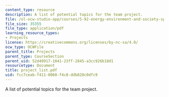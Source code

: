 ```yaml
---
content_type: resource
description: A list of potential topics for the team project.
file: /ol-ocw-studio-app/courses/5-92-energy-environment-and-society-spring-2007/fcc7ceabf4110060f4c8ddb820c0dfc9_project_list.pdf
file_size: 35355
file_type: application/pdf
learning_resource_types:
- Projects
license: https://creativecommons.org/licenses/by-nc-sa/4.0/
ocw_type: OCWFile
parent_title: Projects
parent_type: CourseSection
parent_uid: 52d49917-1041-23ff-2845-a3cc926b18d1
resourcetype: Document
title: project_list.pdf
uid: fcc7ceab-f411-0060-f4c8-ddb820c0dfc9
---
```

A list of potential topics for the team project.